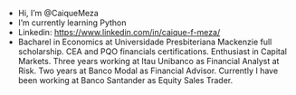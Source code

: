 -  Hi, I’m @CaiqueMeza
-  I’m currently learning Python
- Linkedin: https://www.linkedin.com/in/caique-f-meza/
- Bacharel in Economics at Universidade Presbiteriana Mackenzie full scholarship. CEA and PQO financials certifications. Enthusiast in Capital Markets. Three years working at Itau Unibanco as Financial Analyst at Risk. Two years at Banco Modal as Financial Advisor. Currently I have been working at Banco Santander as Equity Sales Trader.


